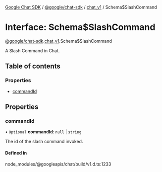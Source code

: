 [Google Chat SDK](../README.md) / [@google/chat-sdk](../modules/google_chat_sdk.md) / [chat\_v1](../modules/google_chat_sdk.chat_v1.md) / Schema$SlashCommand

# Interface: Schema$SlashCommand

[@google/chat-sdk](../modules/google_chat_sdk.md).[chat_v1](../modules/google_chat_sdk.chat_v1.md).Schema$SlashCommand

A Slash Command in Chat.

## Table of contents

### Properties

- [commandId](google_chat_sdk.chat_v1.Schema_SlashCommand.md#commandid)

## Properties

### commandId

• `Optional` **commandId**: ``null`` \| `string`

The id of the slash command invoked.

#### Defined in

node_modules/@googleapis/chat/build/v1.d.ts:1233
